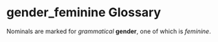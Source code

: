 # gender_feminine Glossary
Nominals are marked for *grammatical* **gender**, one of which is *feminine*.
